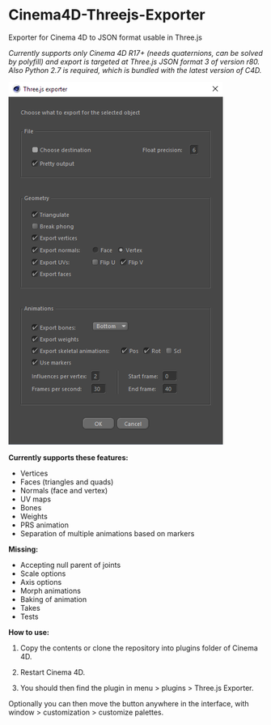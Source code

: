 # Cinema4D-Threejs-Exporter
Exporter for Cinema 4D to JSON format usable in Three.js

*Currently supports only Cinema 4D R17+ (needs quaternions, can be solved by polyfill) and export is targeted at Three.js JSON format 3 of version r80. Also Python 2.7 is required, which is bundled with the latest version of C4D.*

![Image preview](https://github.com/BlackDice/Cinema4D-Threejs-Exporter/blob/master/preview.png?raw=true)

**Currently supports these features:**
- Vertices
- Faces (triangles and quads)
- Normals (face and vertex)
- UV maps
- Bones
- Weights
- PRS animation
- Separation of multiple animations based on markers

**Missing:**
- Accepting null parent of joints
- Scale options
- Axis options
- Morph animations
- Baking of animation
- Takes
- Tests

**How to use:**

1. Copy the contents or clone the repository into plugins folder of Cinema 4D.

2. Restart Cinema 4D.

3. You should then find the plugin in menu > plugins > Three.js Exporter.

Optionally you can then move the button anywhere in the interface, with window > customization > customize palettes.
